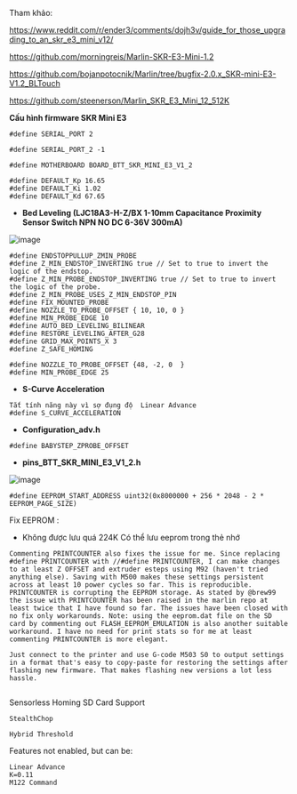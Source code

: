 Tham khảo:

https://www.reddit.com/r/ender3/comments/dojh3v/guide_for_those_upgrading_to_an_skr_e3_mini_v12/

https://github.com/morningreis/Marlin-SKR-E3-Mini-1.2

https://github.com/bojanpotocnik/Marlin/tree/bugfix-2.0.x_SKR-mini-E3-V1.2_BLTouch

https://github.com/steenerson/Marlin_SKR_E3_Mini_12_512K


**Cấu hình firmware SKR Mini E3** 

  ```
  #define SERIAL_PORT 2
  
  #define SERIAL_PORT_2 -1
  
  #define MOTHERBOARD BOARD_BTT_SKR_MINI_E3_V1_2
  
  #define DEFAULT_Kp 16.65
  #define DEFAULT_Ki 1.02
  #define DEFAULT_Kd 67.65
```

- **Bed Leveling (LJC18A3-H-Z/BX 1-10mm Capacitance Proximity Sensor Switch NPN NO DC 6-36V 300mA)** 

![image](https://user-images.githubusercontent.com/38026441/69208082-d37d1500-0b84-11ea-84b3-9ad97b7f2e6d.png)

```
#define ENDSTOPPULLUP_ZMIN_PROBE
#define Z_MIN_ENDSTOP_INVERTING true // Set to true to invert the logic of the endstop.
#define Z_MIN_PROBE_ENDSTOP_INVERTING true // Set to true to invert the logic of the probe.
#define Z_MIN_PROBE_USES_Z_MIN_ENDSTOP_PIN
#define FIX_MOUNTED_PROBE
#define NOZZLE_TO_PROBE_OFFSET { 10, 10, 0 }
#define MIN_PROBE_EDGE 10
#define AUTO_BED_LEVELING_BILINEAR
#define RESTORE_LEVELING_AFTER_G28
#define GRID_MAX_POINTS_X 3
#define Z_SAFE_HOMING

#define NOZZLE_TO_PROBE_OFFSET {48, -2, 0  }
#define MIN_PROBE_EDGE 25
```

- **S-Curve Acceleration** 
```
Tắt tính năng này vì sợ đụng độ  Linear Advance
#define S_CURVE_ACCELERATION
```

- **Configuration_adv.h** 

```
#define BABYSTEP_ZPROBE_OFFSET
 ```

- **pins_BTT_SKR_MINI_E3_V1_2.h** 

![image](https://user-images.githubusercontent.com/38026441/69303653-5fa83e80-0c50-11ea-96b0-f5c408921d3f.png)

```
#define EEPROM_START_ADDRESS uint32(0x8000000 + 256 * 2048 - 2 * EEPROM_PAGE_SIZE)
```

Fix EEPROM :
- Không được lưu quá 224K
Có thể lưu eeprom trong thẻ nhớ

```
Commenting PRINTCOUNTER also fixes the issue for me. Since replacing #define PRINTCOUNTER with //#define PRINTCOUNTER, I can make changes to at least Z OFFSET and extruder esteps using M92 (haven't tried anything else). Saving with M500 makes these settings persistent across at least 10 power cycles so far. This is reproducible. PRINTCOUNTER is corrupting the EEPROM storage. As stated by @brew99 the issue with PRINTCOUNTER has been raised in the marlin repo at least twice that I have found so far. The issues have been closed with no fix only workarounds. Note: using the eeprom.dat file on the SD card by commenting out FLASH_EEPROM_EMULATION is also another suitable workaround. I have no need for print stats so for me at least commenting PRINTCOUNTER is more elegant.

Just connect to the printer and use G-code M503 S0 to output settings in a format that's easy to copy-paste for restoring the settings after flashing new firmware. That makes flashing new versions a lot less hassle.


```


Sensorless Homing
    SD Card Support

    StealthChop

    Hybrid Threshold

Features not enabled, but can be:

    Linear Advance
    K=0.11
    M122 Command
